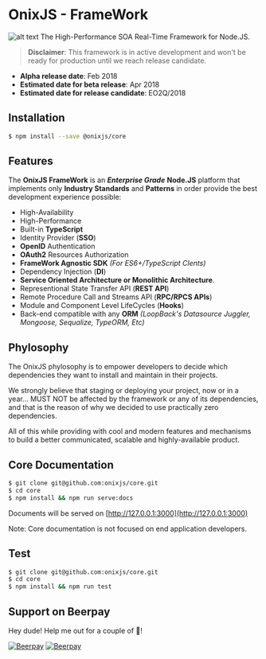 OnixJS - FrameWork
================
![alt text](https://raw.githubusercontent.com/onixjs/core/master/misc/onix-splash.png "OnixJS")
The High-Performance SOA Real-Time Framework for Node.JS.

> **Disclaimer**: This framework is in active development and won't be ready for production until we reach release candidate.
 - **Alpha release date**: Feb 2018
 - **Estimated date for beta release**: Apr 2018
 - **Estimated date for release candidate**: EO2Q/2018

## Installation

````sh
$ npm install --save @onixjs/core
````
## Features

The **OnixJS FrameWork** is an ***Enterprise Grade*** **Node.JS** platform that implements only **Industry Standards** and **Patterns** in order provide the best development experience possible:

- High-Availability
- High-Performance
- Built-in **TypeScript**
- Identity Provider (**SSO**)
- **OpenID** Authentication
- **OAuth2** Resources Authorization
- **FrameWork Agnostic SDK** *(For ES6+/TypeScript Clents)*
- Dependency Injection (**DI**)
- **Service Oriented Architecture or Monolithic Architecture**.
- Representional State Transfer API (**REST API**)
- Remote Procedure Call and Streams API (**RPC/RPCS APIs**)
- Module and Component Level LifeCycles (**Hooks**)
- Back-end compatible with any **ORM** *(LoopBack's Datasource Juggler, Mongoose, Sequalize, TypeORM, Etc)*

## Phylosophy
The OnixJS phylosophy is to empower developers to decide which dependencies they want to install and maintain in their projects.

We strongly believe that staging or deploying your project, now or in a year... MUST NOT be affected by the framework or any of its dependencies, and that is the reason of why we decided to use practically zero dependencies.

All of this while providing with cool and modern features and mechanisms to build a better communicated, scalable and highly-available product.

## Core Documentation

````sh
$ git clone git@github.com:onixjs/core.git
$ cd core
$ npm install && npm run serve:docs
````
Documents will be served on [http://127.0.0.1:3000](http://127.0.0.1:3000)

Note: Core documentation is not focused on end application developers.

## Test

````sh
$ git clone git@github.com:onixjs/core.git
$ cd core
$ npm install && npm run test
````
## Support on Beerpay
Hey dude! Help me out for a couple of :beers:!

[![Beerpay](https://beerpay.io/onixjs/core/badge.svg?style=beer-square)](https://beerpay.io/onixjs/core)  [![Beerpay](https://beerpay.io/onixjs/core/make-wish.svg?style=flat-square)](https://beerpay.io/onixjs/core?focus=wish)